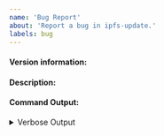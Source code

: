 ```yaml
---
name: 'Bug Report'
about: 'Report a bug in ipfs-update.'
labels: bug
---
```


#### Version information:
<!-- Output From `ipfs-update --version`

Please check dist.ipfs.io for a newer version of ipfs-update and update if necessary. Report back if the problem persists.
-->

#### Description:
<!-- This is where you get to tell us what went wrong. When doing so, please make sure to include *all* relevant information.

Please try to include:
  * What you were doing when you experienced the bug.
  * Any error messages you saw, *where* you saw them, and what you believe may have caused them (if you have any ideas).
  * When possible, steps to reliably produce the bug.
-->

#### Command Output:

<details>
<summary>Verbose Output</summary>

```
Please run the problematic/failed command with the `--verbose` flag and post the entire output here.
```

</details>
